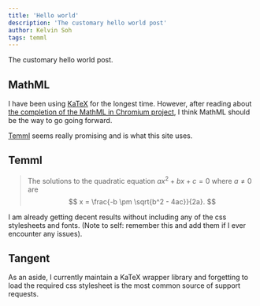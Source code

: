 ```yaml
---
title: 'Hello world'
description: 'The customary hello world post'
author: Kelvin Soh
tags: temml
---
```


The customary hello world post.

## MathML

I have been using [KaTeX](https://katex.org/) for the longest
time. However, after reading about
[the completion of the MathML in Chromium project](https://mathml.igalia.com/),
I think MathML should be the way to go going forward.

[Temml](https://temml.org/) seems really promising and is what this
site uses.

## Temml

> The solutions to the quadratic equation
> $ax^2 + bx + c = 0$ where $a \neq 0$
> are
> $$ x = \frac{-b \pm \sqrt{b^2 - 4ac}}{2a}. $$

I am already getting decent results without
including any of the css stylesheets and fonts.
(Note to self: remember this
and add them if I ever encounter any issues).

## Tangent

As an aside, I currently maintain a KaTeX
wrapper library and
forgetting to load the required
css stylesheet is the most common source of
support requests.
